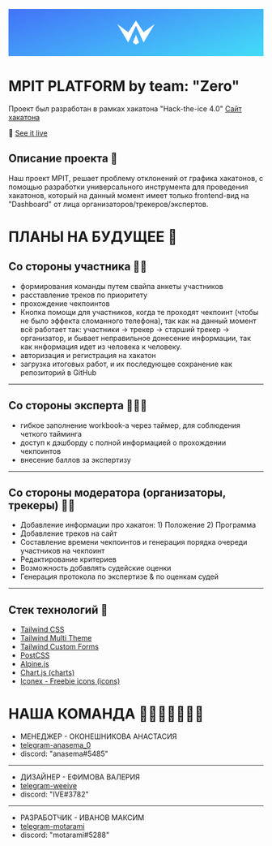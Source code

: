 [![Header](https://github.com/motarami/mpit/blob/end/public/assets/img/header.png)]()

# MPIT PLATFORM by team: "Zero"
Проект был разработан в рамках хакатона "Hack-the-ice 4.0" [Сайт хакатона](https://ityakutia.com/hack-the-ice)


🧪 [See it live](https://windmillui.com/dashboard-html)


## Описание проекта 📖
Наш проект MPIT, решает проблему отклонений от графика хакатонов, с помощью разработки универсального инструмента для проведения хакатонов, который на данный момент имеет только frontend-вид на "Dashboard" от лица организаторов/трекеров/экспертов.


# ПЛАНЫ НА БУДУЩЕЕ 🔮

## Со стороны участника 🧑🏻
- формирования команды путем свайпа анкеты участников
- расставление треков по приоритету
- прохождение чекпоинтов
- Кнопка помощи для участников, когда те проходят чекпоинт (чтобы не было эффекта сломанного телефона), так как на данный момент всё работает так:
  участники -> трекер -> старший трекер -> организатор, и бывает неправильное донесение информации, так как ннформация идет из человека к человеку.
- авторизация и регистрация на хакатон
- загрузка итоговых работ, и их последующее сохранение как репозиторий в GitHub
---------------------------------------------------------------------------------------------------------------------------------------------------------
## Со стороны эксперта 👨🏻‍💻
- гибкое заполнение workbook-а через таймер, для соблюдения четкого тайминга
- доступ к дэшборду с полной информацией о прохождении чекпоинтов
- внесение баллов за экспертизу
---------------------------------------------------------------------------------------------------------------------------------------------------------
## Со стороны модератора (организаторы, трекеры) 🤵🏻
- Добавление информации про хакатон: 1) Положение 2) Программа
- Добавление треков на сайт
- Составление времени чекпоинтов и генерация порядка очереди участников на чекпоинт 
- Редактирование критериев
- Возможность добавлять судейские оценки
- Генерация протокола по экспертизе & по оценкам судей
----------------------------------------------------------------------------------------------------------------------------------------------------------


## Стек технологий 🔧
- [Tailwind CSS](https://tailwindcss.com/)
- [Tailwind Multi Theme](https://github.com/estevanmaito/tailwindcss-multi-theme)
- [Tailwind Custom Forms](https://github.com/tailwindlabs/tailwindcss-custom-forms)
- [PostCSS](https://postcss.org/)
- [Alpine.js](https://github.com/alpinejs/alpine)
- [Chart.js (charts)](https://www.chartjs.org/)
- [Iconex - Freebie icons (icons)](https://www.figma.com/community/file/1097525503669326714)

# НАША КОМАНДА 👩🏻‍🦰👧🏻🧑🏻
- МЕНЕДЖЕР - ОКОНЕШНИКОВА АНАСТАСИЯ 
- [telegram-anasema_0](https://t.me/anasema_0)
- discord: "anasema#5485"
- -------------------------------------
- ДИЗАЙНЕР - ЕФИМОВА ВАЛЕРИЯ 
- [telegram-weeive](https://t.me/weeive)
- discord: "IVE#3782"
- ------------------------------------
- РАЗРАБОТЧИК - ИВАНОВ МАКСИМ 
- [telegram-motarami](https://t.me/motarami")
- discord: "motarami#5288"
